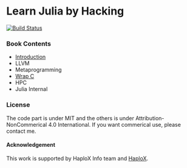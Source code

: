 # Learn Julia by Hacking

[![Build Status](https://travis-ci.org/zhmz90/Learn_Julia_by_Hacking.jl.svg?branch=master)](https://travis-ci.org/zhmz90/Learn_Julia_by_Hacking.jl)

### Book Contents
- [Introduction](books/Introduction.md)
- LLVM
- Metaprogramming
- [Wrap C](books/Wrap_C.md)
- HPC
- Julia Internal


### License
The code part is under MIT and the others is under Attribution-NonCommerical 4.0 International.
If you want commerical use, please contact me.

#### Acknowledgement
This work is supported by HaploX Info team and [HaploX](http://www.haplox.cn).
